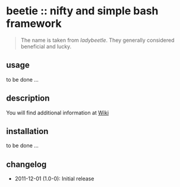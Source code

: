 # beetie :: nifty and simple bash framework

> The name is taken from _ladybeetle_. They generally considered beneficial and lucky.

## usage

to be done ...

## description

You will find additional information at [Wiki](beetie/wiki)

## installation

to be done ...

## changelog

* 2011-12-01 (1.0-0): Initial release

